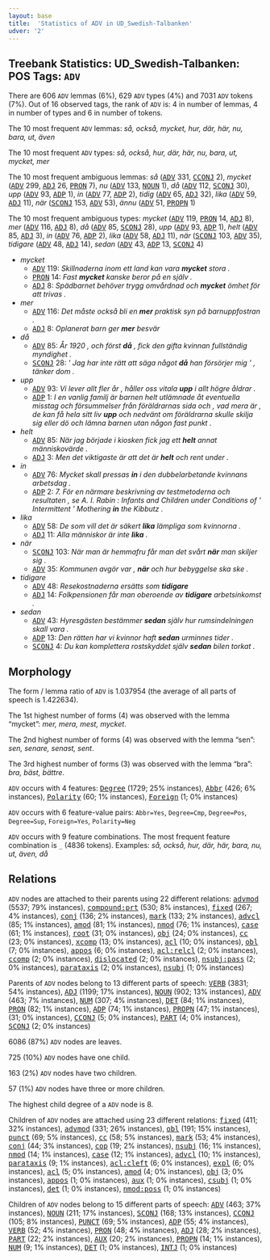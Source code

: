 ```yaml
---
layout: base
title:  'Statistics of ADV in UD_Swedish-Talbanken'
udver: '2'
---
```


## Treebank Statistics: UD_Swedish-Talbanken: POS Tags: `ADV`

There are 606 `ADV` lemmas (6%), 629 `ADV` types (4%) and 7031 `ADV` tokens (7%).
Out of 16 observed tags, the rank of `ADV` is: 4 in number of lemmas, 4 in number of types and 6 in number of tokens.

The 10 most frequent `ADV` lemmas: <em>så, också, mycket, hur, där, här, nu, bara, ut, även</em>

The 10 most frequent `ADV` types:  <em>så, också, hur, där, här, nu, bara, ut, mycket, mer</em>

The 10 most frequent ambiguous lemmas: <em>så</em> (<tt><a href="sv_talbanken-pos-ADV.html">ADV</a></tt> 331, <tt><a href="sv_talbanken-pos-CCONJ.html">CCONJ</a></tt> 2), <em>mycket</em> (<tt><a href="sv_talbanken-pos-ADV.html">ADV</a></tt> 299, <tt><a href="sv_talbanken-pos-ADJ.html">ADJ</a></tt> 26, <tt><a href="sv_talbanken-pos-PRON.html">PRON</a></tt> 7), <em>nu</em> (<tt><a href="sv_talbanken-pos-ADV.html">ADV</a></tt> 133, <tt><a href="sv_talbanken-pos-NOUN.html">NOUN</a></tt> 1), <em>då</em> (<tt><a href="sv_talbanken-pos-ADV.html">ADV</a></tt> 112, <tt><a href="sv_talbanken-pos-SCONJ.html">SCONJ</a></tt> 30), <em>upp</em> (<tt><a href="sv_talbanken-pos-ADV.html">ADV</a></tt> 93, <tt><a href="sv_talbanken-pos-ADP.html">ADP</a></tt> 1), <em>in</em> (<tt><a href="sv_talbanken-pos-ADV.html">ADV</a></tt> 77, <tt><a href="sv_talbanken-pos-ADP.html">ADP</a></tt> 2), <em>tidig</em> (<tt><a href="sv_talbanken-pos-ADV.html">ADV</a></tt> 65, <tt><a href="sv_talbanken-pos-ADJ.html">ADJ</a></tt> 32), <em>lika</em> (<tt><a href="sv_talbanken-pos-ADV.html">ADV</a></tt> 59, <tt><a href="sv_talbanken-pos-ADJ.html">ADJ</a></tt> 11), <em>när</em> (<tt><a href="sv_talbanken-pos-SCONJ.html">SCONJ</a></tt> 153, <tt><a href="sv_talbanken-pos-ADV.html">ADV</a></tt> 53), <em>ännu</em> (<tt><a href="sv_talbanken-pos-ADV.html">ADV</a></tt> 51, <tt><a href="sv_talbanken-pos-PROPN.html">PROPN</a></tt> 1)

The 10 most frequent ambiguous types:  <em>mycket</em> (<tt><a href="sv_talbanken-pos-ADV.html">ADV</a></tt> 119, <tt><a href="sv_talbanken-pos-PRON.html">PRON</a></tt> 14, <tt><a href="sv_talbanken-pos-ADJ.html">ADJ</a></tt> 8), <em>mer</em> (<tt><a href="sv_talbanken-pos-ADV.html">ADV</a></tt> 116, <tt><a href="sv_talbanken-pos-ADJ.html">ADJ</a></tt> 8), <em>då</em> (<tt><a href="sv_talbanken-pos-ADV.html">ADV</a></tt> 85, <tt><a href="sv_talbanken-pos-SCONJ.html">SCONJ</a></tt> 28), <em>upp</em> (<tt><a href="sv_talbanken-pos-ADV.html">ADV</a></tt> 93, <tt><a href="sv_talbanken-pos-ADP.html">ADP</a></tt> 1), <em>helt</em> (<tt><a href="sv_talbanken-pos-ADV.html">ADV</a></tt> 85, <tt><a href="sv_talbanken-pos-ADJ.html">ADJ</a></tt> 3), <em>in</em> (<tt><a href="sv_talbanken-pos-ADV.html">ADV</a></tt> 76, <tt><a href="sv_talbanken-pos-ADP.html">ADP</a></tt> 2), <em>lika</em> (<tt><a href="sv_talbanken-pos-ADV.html">ADV</a></tt> 58, <tt><a href="sv_talbanken-pos-ADJ.html">ADJ</a></tt> 11), <em>när</em> (<tt><a href="sv_talbanken-pos-SCONJ.html">SCONJ</a></tt> 103, <tt><a href="sv_talbanken-pos-ADV.html">ADV</a></tt> 35), <em>tidigare</em> (<tt><a href="sv_talbanken-pos-ADV.html">ADV</a></tt> 48, <tt><a href="sv_talbanken-pos-ADJ.html">ADJ</a></tt> 14), <em>sedan</em> (<tt><a href="sv_talbanken-pos-ADV.html">ADV</a></tt> 43, <tt><a href="sv_talbanken-pos-ADP.html">ADP</a></tt> 13, <tt><a href="sv_talbanken-pos-SCONJ.html">SCONJ</a></tt> 4)


* <em>mycket</em>
  * <tt><a href="sv_talbanken-pos-ADV.html">ADV</a></tt> 119: <em>Skillnaderna inom ett land kan vara <b>mycket</b> stora .</em>
  * <tt><a href="sv_talbanken-pos-PRON.html">PRON</a></tt> 14: <em>Fast <b>mycket</b> kanske beror på en själv .</em>
  * <tt><a href="sv_talbanken-pos-ADJ.html">ADJ</a></tt> 8: <em>Spädbarnet behöver trygg omvårdnad och <b>mycket</b> ömhet för att trivas .</em>
* <em>mer</em>
  * <tt><a href="sv_talbanken-pos-ADV.html">ADV</a></tt> 116: <em>Det måste också bli en <b>mer</b> praktisk syn på barnuppfostran .</em>
  * <tt><a href="sv_talbanken-pos-ADJ.html">ADJ</a></tt> 8: <em>Oplanerat barn ger <b>mer</b> besvär</em>
* <em>då</em>
  * <tt><a href="sv_talbanken-pos-ADV.html">ADV</a></tt> 85: <em>År 1920 , och först <b>då</b> , fick den gifta kvinnan fullständig myndighet .</em>
  * <tt><a href="sv_talbanken-pos-SCONJ.html">SCONJ</a></tt> 28: <em>' Jag har inte rätt att säga något <b>då</b> han försörjer mig ' , tänker dom .</em>
* <em>upp</em>
  * <tt><a href="sv_talbanken-pos-ADV.html">ADV</a></tt> 93: <em>Vi lever allt fler år , håller oss vitala <b>upp</b> i allt högre åldrar .</em>
  * <tt><a href="sv_talbanken-pos-ADP.html">ADP</a></tt> 1: <em>I en vanlig familj är barnen helt utlämnade åt eventuella misstag och försummelser från föräldrarnas sida och , vad mera är , de kan få hela sitt liv <b>upp</b> och nedvänt om föräldrarna skulle skilja sig eller dö och lämna barnen utan någon fast punkt .</em>
* <em>helt</em>
  * <tt><a href="sv_talbanken-pos-ADV.html">ADV</a></tt> 85: <em>När jag började i kiosken fick jag ett <b>helt</b> annat människovärde .</em>
  * <tt><a href="sv_talbanken-pos-ADJ.html">ADJ</a></tt> 3: <em>Men det viktigaste är att det är <b>helt</b> och rent under .</em>
* <em>in</em>
  * <tt><a href="sv_talbanken-pos-ADV.html">ADV</a></tt> 76: <em>Mycket skall pressas <b>in</b> i den dubbelarbetande kvinnans arbetsdag .</em>
  * <tt><a href="sv_talbanken-pos-ADP.html">ADP</a></tt> 2: <em>7. För en närmare beskrivning av testmetoderna och resultaten , se A. I. Rabin : Infants and Children under Conditions of ' Intermittent ' Mothering <b>in</b> the Kibbutz .</em>
* <em>lika</em>
  * <tt><a href="sv_talbanken-pos-ADV.html">ADV</a></tt> 58: <em>De som vill det är säkert <b>lika</b> lämpliga som kvinnorna .</em>
  * <tt><a href="sv_talbanken-pos-ADJ.html">ADJ</a></tt> 11: <em>Alla människor är inte <b>lika</b> .</em>
* <em>när</em>
  * <tt><a href="sv_talbanken-pos-SCONJ.html">SCONJ</a></tt> 103: <em>När man är hemmafru får man det svårt <b>när</b> man skiljer sig .</em>
  * <tt><a href="sv_talbanken-pos-ADV.html">ADV</a></tt> 35: <em>Kommunen avgör var , <b>när</b> och hur bebyggelse ska ske .</em>
* <em>tidigare</em>
  * <tt><a href="sv_talbanken-pos-ADV.html">ADV</a></tt> 48: <em>Resekostnaderna ersätts som <b>tidigare</b></em>
  * <tt><a href="sv_talbanken-pos-ADJ.html">ADJ</a></tt> 14: <em>Folkpensionen får man oberoende av <b>tidigare</b> arbetsinkomst .</em>
* <em>sedan</em>
  * <tt><a href="sv_talbanken-pos-ADV.html">ADV</a></tt> 43: <em>Hyresgästen bestämmer <b>sedan</b> själv hur rumsindelningen skall vara .</em>
  * <tt><a href="sv_talbanken-pos-ADP.html">ADP</a></tt> 13: <em>Den rätten har vi kvinnor haft <b>sedan</b> urminnes tider .</em>
  * <tt><a href="sv_talbanken-pos-SCONJ.html">SCONJ</a></tt> 4: <em>Du kan komplettera rostskyddet själv <b>sedan</b> bilen torkat .</em>

## Morphology

The form / lemma ratio of `ADV` is 1.037954 (the average of all parts of speech is 1.422634).

The 1st highest number of forms (4) was observed with the lemma “mycket”: <em>mer, mera, mest, mycket</em>.

The 2nd highest number of forms (4) was observed with the lemma “sen”: <em>sen, senare, senast, sent</em>.

The 3rd highest number of forms (3) was observed with the lemma “bra”: <em>bra, bäst, bättre</em>.

`ADV` occurs with 4 features: <tt><a href="sv_talbanken-feat-Degree.html">Degree</a></tt> (1729; 25% instances), <tt><a href="sv_talbanken-feat-Abbr.html">Abbr</a></tt> (426; 6% instances), <tt><a href="sv_talbanken-feat-Polarity.html">Polarity</a></tt> (60; 1% instances), <tt><a href="sv_talbanken-feat-Foreign.html">Foreign</a></tt> (1; 0% instances)

`ADV` occurs with 6 feature-value pairs: `Abbr=Yes`, `Degree=Cmp`, `Degree=Pos`, `Degree=Sup`, `Foreign=Yes`, `Polarity=Neg`

`ADV` occurs with 9 feature combinations.
The most frequent feature combination is `_` (4836 tokens).
Examples: <em>så, också, hur, där, här, bara, nu, ut, även, då</em>


## Relations

`ADV` nodes are attached to their parents using 22 different relations: <tt><a href="sv_talbanken-dep-advmod.html">advmod</a></tt> (5537; 79% instances), <tt><a href="sv_talbanken-dep-compound-prt.html">compound:prt</a></tt> (530; 8% instances), <tt><a href="sv_talbanken-dep-fixed.html">fixed</a></tt> (267; 4% instances), <tt><a href="sv_talbanken-dep-conj.html">conj</a></tt> (136; 2% instances), <tt><a href="sv_talbanken-dep-mark.html">mark</a></tt> (133; 2% instances), <tt><a href="sv_talbanken-dep-advcl.html">advcl</a></tt> (85; 1% instances), <tt><a href="sv_talbanken-dep-amod.html">amod</a></tt> (81; 1% instances), <tt><a href="sv_talbanken-dep-nmod.html">nmod</a></tt> (76; 1% instances), <tt><a href="sv_talbanken-dep-case.html">case</a></tt> (61; 1% instances), <tt><a href="sv_talbanken-dep-root.html">root</a></tt> (31; 0% instances), <tt><a href="sv_talbanken-dep-obj.html">obj</a></tt> (24; 0% instances), <tt><a href="sv_talbanken-dep-cc.html">cc</a></tt> (23; 0% instances), <tt><a href="sv_talbanken-dep-xcomp.html">xcomp</a></tt> (13; 0% instances), <tt><a href="sv_talbanken-dep-acl.html">acl</a></tt> (10; 0% instances), <tt><a href="sv_talbanken-dep-obl.html">obl</a></tt> (7; 0% instances), <tt><a href="sv_talbanken-dep-appos.html">appos</a></tt> (6; 0% instances), <tt><a href="sv_talbanken-dep-acl-relcl.html">acl:relcl</a></tt> (2; 0% instances), <tt><a href="sv_talbanken-dep-ccomp.html">ccomp</a></tt> (2; 0% instances), <tt><a href="sv_talbanken-dep-dislocated.html">dislocated</a></tt> (2; 0% instances), <tt><a href="sv_talbanken-dep-nsubj-pass.html">nsubj:pass</a></tt> (2; 0% instances), <tt><a href="sv_talbanken-dep-parataxis.html">parataxis</a></tt> (2; 0% instances), <tt><a href="sv_talbanken-dep-nsubj.html">nsubj</a></tt> (1; 0% instances)

Parents of `ADV` nodes belong to 13 different parts of speech: <tt><a href="sv_talbanken-pos-VERB.html">VERB</a></tt> (3831; 54% instances), <tt><a href="sv_talbanken-pos-ADJ.html">ADJ</a></tt> (1199; 17% instances), <tt><a href="sv_talbanken-pos-NOUN.html">NOUN</a></tt> (902; 13% instances), <tt><a href="sv_talbanken-pos-ADV.html">ADV</a></tt> (463; 7% instances), <tt><a href="sv_talbanken-pos-NUM.html">NUM</a></tt> (307; 4% instances), <tt><a href="sv_talbanken-pos-DET.html">DET</a></tt> (84; 1% instances), <tt><a href="sv_talbanken-pos-PRON.html">PRON</a></tt> (82; 1% instances), <tt><a href="sv_talbanken-pos-ADP.html">ADP</a></tt> (74; 1% instances), <tt><a href="sv_talbanken-pos-PROPN.html">PROPN</a></tt> (47; 1% instances),  (31; 0% instances), <tt><a href="sv_talbanken-pos-CCONJ.html">CCONJ</a></tt> (5; 0% instances), <tt><a href="sv_talbanken-pos-PART.html">PART</a></tt> (4; 0% instances), <tt><a href="sv_talbanken-pos-SCONJ.html">SCONJ</a></tt> (2; 0% instances)

6086 (87%) `ADV` nodes are leaves.

725 (10%) `ADV` nodes have one child.

163 (2%) `ADV` nodes have two children.

57 (1%) `ADV` nodes have three or more children.

The highest child degree of a `ADV` node is 8.

Children of `ADV` nodes are attached using 23 different relations: <tt><a href="sv_talbanken-dep-fixed.html">fixed</a></tt> (411; 32% instances), <tt><a href="sv_talbanken-dep-advmod.html">advmod</a></tt> (331; 26% instances), <tt><a href="sv_talbanken-dep-obl.html">obl</a></tt> (191; 15% instances), <tt><a href="sv_talbanken-dep-punct.html">punct</a></tt> (69; 5% instances), <tt><a href="sv_talbanken-dep-cc.html">cc</a></tt> (58; 5% instances), <tt><a href="sv_talbanken-dep-mark.html">mark</a></tt> (53; 4% instances), <tt><a href="sv_talbanken-dep-conj.html">conj</a></tt> (44; 3% instances), <tt><a href="sv_talbanken-dep-cop.html">cop</a></tt> (19; 2% instances), <tt><a href="sv_talbanken-dep-nsubj.html">nsubj</a></tt> (16; 1% instances), <tt><a href="sv_talbanken-dep-nmod.html">nmod</a></tt> (14; 1% instances), <tt><a href="sv_talbanken-dep-case.html">case</a></tt> (12; 1% instances), <tt><a href="sv_talbanken-dep-advcl.html">advcl</a></tt> (10; 1% instances), <tt><a href="sv_talbanken-dep-parataxis.html">parataxis</a></tt> (9; 1% instances), <tt><a href="sv_talbanken-dep-acl-cleft.html">acl:cleft</a></tt> (6; 0% instances), <tt><a href="sv_talbanken-dep-expl.html">expl</a></tt> (6; 0% instances), <tt><a href="sv_talbanken-dep-acl.html">acl</a></tt> (5; 0% instances), <tt><a href="sv_talbanken-dep-amod.html">amod</a></tt> (4; 0% instances), <tt><a href="sv_talbanken-dep-obj.html">obj</a></tt> (3; 0% instances), <tt><a href="sv_talbanken-dep-appos.html">appos</a></tt> (1; 0% instances), <tt><a href="sv_talbanken-dep-aux.html">aux</a></tt> (1; 0% instances), <tt><a href="sv_talbanken-dep-csubj.html">csubj</a></tt> (1; 0% instances), <tt><a href="sv_talbanken-dep-det.html">det</a></tt> (1; 0% instances), <tt><a href="sv_talbanken-dep-nmod-poss.html">nmod:poss</a></tt> (1; 0% instances)

Children of `ADV` nodes belong to 15 different parts of speech: <tt><a href="sv_talbanken-pos-ADV.html">ADV</a></tt> (463; 37% instances), <tt><a href="sv_talbanken-pos-NOUN.html">NOUN</a></tt> (211; 17% instances), <tt><a href="sv_talbanken-pos-SCONJ.html">SCONJ</a></tt> (168; 13% instances), <tt><a href="sv_talbanken-pos-CCONJ.html">CCONJ</a></tt> (105; 8% instances), <tt><a href="sv_talbanken-pos-PUNCT.html">PUNCT</a></tt> (69; 5% instances), <tt><a href="sv_talbanken-pos-ADP.html">ADP</a></tt> (55; 4% instances), <tt><a href="sv_talbanken-pos-VERB.html">VERB</a></tt> (52; 4% instances), <tt><a href="sv_talbanken-pos-PRON.html">PRON</a></tt> (48; 4% instances), <tt><a href="sv_talbanken-pos-ADJ.html">ADJ</a></tt> (28; 2% instances), <tt><a href="sv_talbanken-pos-PART.html">PART</a></tt> (22; 2% instances), <tt><a href="sv_talbanken-pos-AUX.html">AUX</a></tt> (20; 2% instances), <tt><a href="sv_talbanken-pos-PROPN.html">PROPN</a></tt> (14; 1% instances), <tt><a href="sv_talbanken-pos-NUM.html">NUM</a></tt> (9; 1% instances), <tt><a href="sv_talbanken-pos-DET.html">DET</a></tt> (1; 0% instances), <tt><a href="sv_talbanken-pos-INTJ.html">INTJ</a></tt> (1; 0% instances)

